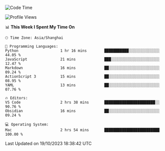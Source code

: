 <!--START_SECTION:waka-->
![Code Time](http://img.shields.io/badge/Code%20Time-199%20hrs%203%20mins-blue)

![Profile Views](http://img.shields.io/badge/Profile%20Views-9-blue)

📊 **This Week I Spent My Time On** 

```text
🕑︎ Time Zone: Asia/Shanghai

💬 Programming Languages: 
Python                   1 hr 16 mins        ███████████░░░░░░░░░░░░░░   44.05 % 
JavaScript               21 mins             ███░░░░░░░░░░░░░░░░░░░░░░   12.47 % 
Markdown                 16 mins             ██░░░░░░░░░░░░░░░░░░░░░░░   09.24 % 
ActionScript 3           15 mins             ██░░░░░░░░░░░░░░░░░░░░░░░   08.95 % 
YAML                     13 mins             ██░░░░░░░░░░░░░░░░░░░░░░░   07.76 % 

🔥 Editors: 
VS Code                  2 hrs 38 mins       ███████████████████████░░   90.76 % 
Obsidian                 16 mins             ██░░░░░░░░░░░░░░░░░░░░░░░   09.24 % 

💻 Operating System: 
Mac                      2 hrs 54 mins       █████████████████████████   100.00 % 
```


 Last Updated on 19/10/2023 18:38:42 UTC
<!--END_SECTION:waka-->